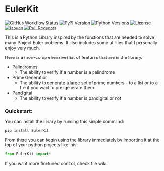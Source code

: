 # EulerKit

<!-- Badges -->
![GitHub Workflow Status](https://img.shields.io/github/actions/workflow/status/MarcoPlatino/EulerKit/python_publish.yml?branch=main)
[![PyPI Version](https://img.shields.io/pypi/v/eulerkit.svg)](https://pypi.org/project/eulerkit/)
![Python Versions](https://img.shields.io/pypi/pyversions/eulerkit.svg)
![License](https://img.shields.io/github/license/MarcoPlatino/EulerKit)
[![Issues](https://img.shields.io/github/issues/MarcoPlatino/EulerKit.svg)](https://github.com/MarcoPlatino/EulerKit/issues)
[![Pull Requests](https://img.shields.io/github/issues-pr/MarcoPlatino/EulerKit.svg)](https://github.com/MarcoPlatino/EulerKit/pulls)

This is a Python Library inspired by the functions that are needed to solve many Project Euler problems. It also includes some utilities that I personally enjoy very much.

Here is a (non-comprehensive) list of features that are in the library:
- Palindromes 
    - The ability to verify if a number is a palindrome
- Prime Generation
    - The ability to generate a large set of prime numbers - to a list or to a file if you want to pre-generate them.
- Pandigital
    - The ability to verify if a number is pandigital or not

### Quickstart:
You can install the library by running this simple command:

`pip install EulerKit`

From there you can begin using the library immediately by importing it at the top of your python projects like this:

```python
from EulerKit import*
```

If you want more finetuned control, check the wiki.
